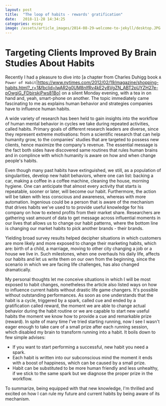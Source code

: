 ```yaml
---
layout: post
title:  "The loop of habits - rewards' gratification"
date:   2018-11-28 14:34:25
categories: essey
image: /assets/article_images/2014-08-29-welcome-to-jekyll/desktop.JPG
---
```

# Targeting Clients Improved By Brain Studies About Habits

Recently I had a pleasure to dive into [a chapter from Charles Duhigg book `A Power of Habit`|https://www.nytimes.com/2012/02/19/magazine/shopping-habits.html?_r=1&fbclid=IwAR2g0UM8nlfRv4kE2y8VgZN_ABT2pUYZH27e-pOwgiG_FDbirskjPws81Bo] on a silent Monday evening, with a tea in on hand and, yeah, smart-phone on another. The topic immediately came fascinating to me as explains human behavior and strategies companies have to influence human habits.

A wide variety of research has been held to gain insights into the workflow of human mental behavior in cycles we take during repeated activities, called habits. Primary goals of different research leaders are diverse, since they represent extreme motivations: from a scientific research that can help humanity grow, to the companies' studies that are targeted to possess new clients, hence maximize the company's revenue. The essential message is the fact both sides have discovered same routines that rules human brains and in complince with which humanity is aware on how and when change people's habits.

Even though many past habits have extinguished, we still, as a population of singularities, develop new habit behaviors, where one can list: backing a car, making a coffee in a coffee machine, cleaning the house, morning hygiene. One can anticipate that almost every activity that starts is repeatable, sooner or later, will become our habit. Furthermore, the action will be taken with less conscious and awareness, whereas with more automation. Ingenious could be a person that is aware of the mechanism that drives habits we've used to to provide useful knowledge for his company on how to extend profits from their market share. Researchers are gathering vast amount of data to get message across influential moments in our lives that allows us to change our habit patterns, where the bottom line is changing our market habits to pick another brands - their brands.  

Yielding broad survey results helped decipher situations in which customers are more likely and more exposed to change their marketing habits, which are: birth of a child, a marriage, moving to other city changing a job or a house we live in. Such milestones, when one overhauls his daily life, affects our habits and let us write them on our own from the beginning, since the scenario in which we are facing life challenges, has also changed dramatically. 

My personal thoughts let me conceive situations in which I will be most exposed to habit changes, nonetheless the article also listed ways on how to influence current habits without drastic life game changers. It's possible without outstanding performances. As soon as one understands that the habit is a cycle, triggered by a spark, called cue and ended by a gratification called reward, the moment we are able to change actual behavior during the habit routine or we are capable to start new useful habits the moment we know how to provide a cue and remarkable prize (reward). In spite of many time I've tried starting running, now I see I wasn't eager enough to take care of a small prize after each running session, which disabled my brain to transform running into a habit. It boils down to few simple advises:
- If you want to start performing a successful, new habit you need a spark.
- Each habit is written into our subconscious mind the moment it ends with a boost of happiness, which can be caused by a small prize.
- Habit can be substituted to be more human friendly and less unhealthy, if we stick to the same spark but we diagnose the proper prize in the workflow.

To summarize, being equipped with that new knowledge, I'm thrilled and excited on how I can rule my future and current habits by being aware of its mechanism.